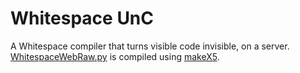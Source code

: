 # Whitespace UnC
A Whitespace compiler that turns visible code invisible, on a server.  
[WhitespaceWebRaw.py](./WhitespaceWebRaw.py) is compiled using [makeX5](https://github.com/ILikePython256/makeX/blob/master/makeX5.py).
